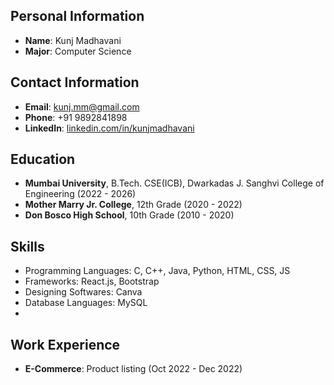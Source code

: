 ## Personal Information
- **Name**: Kunj Madhavani
- **Major**: Computer Science

## Contact Information
- **Email**: kunj.mm@gmail.com
- **Phone**: +91  9892841898
- **LinkedIn**: [linkedin.com/in/kunjmadhavani](https://www.linkedin.com/in/kunjmadhavani)

## Education
- **Mumbai University**, B.Tech. CSE(ICB), Dwarkadas J. Sanghvi College of Engineering (2022 -  2026)
- **Mother Marry Jr. College**,  12th Grade (2020 -  2022)
- **Don Bosco High School**,  10th Grade (2010 -  2020)

## Skills
- Programming Languages: C, C++, Java, Python, HTML, CSS, JS
- Frameworks: React.js, Bootstrap
- Designing Softwares: Canva
- Database Languages: MySQL
- 

## Work Experience
- **E-Commerce**: Product listing (Oct  2022 - Dec  2022)
